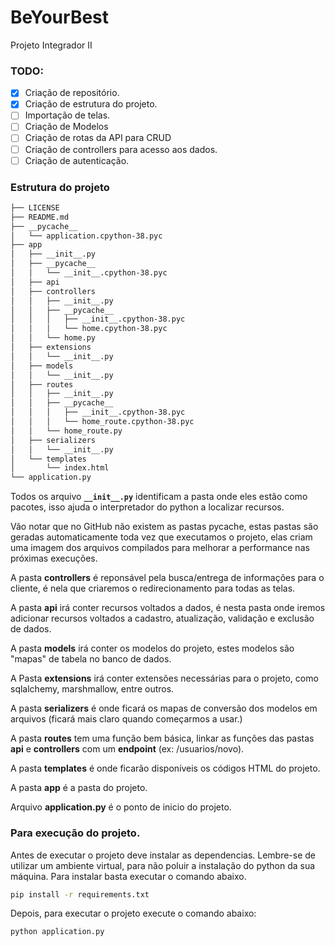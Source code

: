 # BeYourBest
Projeto Integrador II

### TODO:
- [X] Criação de repositório.
- [X] Criação de estrutura do projeto.
- [ ] Importação de telas.
- [ ] Criação de Modelos
- [ ] Criação de rotas da API para CRUD
- [ ] Criação de controllers para acesso aos dados.
- [ ] Criação de autenticação.

### Estrutura do projeto

```sh
├── LICENSE
├── README.md
├── __pycache__
│   └── application.cpython-38.pyc
├── app
│   ├── __init__.py
│   ├── __pycache__
│   │   └── __init__.cpython-38.pyc
│   ├── api
│   ├── controllers
│   │   ├── __init__.py
│   │   ├── __pycache__
│   │   │   ├── __init__.cpython-38.pyc
│   │   │   └── home.cpython-38.pyc
│   │   └── home.py
│   ├── extensions
│   │   └── __init__.py
│   ├── models
│   │   └── __init__.py
│   ├── routes
│   │   ├── __init__.py
│   │   ├── __pycache__
│   │   │   ├── __init__.cpython-38.pyc
│   │   │   └── home_route.cpython-38.pyc
│   │   └── home_route.py
│   ├── serializers
│   │   └── __init__.py
│   └── templates
│       └── index.html
└── application.py
```

Todos os arquivo **`__init__.py`** identificam a pasta onde eles estão como pacotes, isso ajuda o interpretador do python a localizar recursos.

Vão notar que no GitHub não existem as pastas pycache, estas pastas são geradas automaticamente toda vez que executamos o projeto, elas criam uma imagem dos arquivos compilados para melhorar a performance nas próximas execuções.

A pasta **controllers** é reponsável pela busca/entrega de informações para o cliente, é nela que criaremos o redirecionamento para todas as telas.

A pasta **api** irá conter recursos voltados a dados, é nesta pasta onde iremos adicionar recursos voltados a cadastro, atualização, validação e exclusão de dados.

A pasta **models** irá conter os modelos do projeto, estes modelos são "mapas" de tabela no banco de dados.

A Pasta **extensions** irá conter extensões necessárias para o projeto, como sqlalchemy, marshmallow, entre outros.

A pasta **serializers** é onde ficará os mapas de conversão dos modelos em arquivos (ficará mais claro quando começarmos a usar.)

A pasta **routes** tem uma função bem básica, linkar as funções das pastas **api** e **controllers** com um **endpoint** (ex: /usuarios/novo).

A pasta **templates** é onde ficarão disponíveis os códigos HTML do projeto.

A pasta **app** é a pasta do projeto.

Arquivo **application.py** é o ponto de inicio do projeto.

### Para execução do projeto.

Antes de executar o projeto deve instalar as dependencias. Lembre-se de utilizar um ambiente virtual, para não poluir a instalação do python da sua máquina. Para instalar basta executar o comando abaixo.

```sh
pip install -r requirements.txt
```

Depois, para executar o projeto execute o comando abaixo:

```sh
python application.py
```